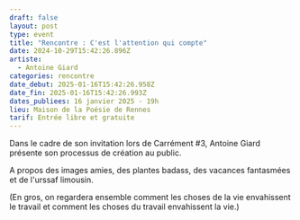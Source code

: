 ```yaml
---
draft: false
layout: post
type: event
title: "Rencontre : C'est l'attention qui compte"
date: 2024-10-29T15:42:26.896Z
artiste:
  - Antoine Giard
categories: rencontre
date_debut: 2025-01-16T15:42:26.958Z
date_fin: 2025-01-16T15:42:26.993Z
dates_publiees: 16 janvier 2025 · 19h
lieu: Maison de la Poésie de Rennes
tarif: Entrée libre et gratuite
---
```

Dans le cadre de son invitation lors de Carrément #3, Antoine Giard présente son processus de création au public.

A propos des images amies, des plantes badass, des vacances fantasmées et de l'urssaf limousin.

(En gros, on regardera ensemble comment les choses de la vie envahissent le travail et comment les choses du travail envahissent la vie.)